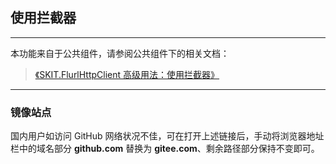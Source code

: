 ﻿## 使用拦截器

---

本功能来自于公共组件，请参阅公共组件下的相关文档：

> [《SKIT.FlurlHttpClient 高级用法：使用拦截器》](https://github.com/fudiwei/DotNetCore.SKIT.FlurlHttpClient/blob/main/docs/README.md)

---

### 镜像站点

国内用户如访问 GitHub 网络状况不佳，可在打开上述链接后，手动将浏览器地址栏中的域名部分 **github.com** 替换为 **gitee.com**、剩余路径部分保持不变即可。
